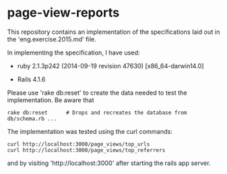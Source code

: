 # page-view-reports

This repository contains an implementation of the specifications laid out
in the 'eng.exercise.2015.md' file.

In implementing the specification, I have used:

  - ruby 2.1.3p242 (2014-09-19 revision 47630) [x86_64-darwin14.0]

  - Rails 4.1.6

Please use 'rake db:reset' to create the data needed to test the
implementation. Be aware that

    rake db:reset      # Drops and recreates the database from db/schema.rb ...

The implementation was tested using the curl commands:

    curl http://localhost:3000/page_views/top_urls
    curl http://localhost:3000/page_views/top_referrers

and by visiting 'http://localhost:3000' after starting the rails app server.
